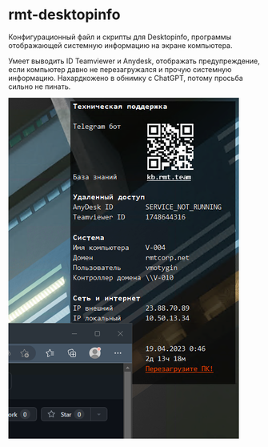 # rmt-desktopinfo
Конфигурационный файл и скрипты для Desktopinfo, программы отображающей системную информацию на экране компьютера.

Умеет выводить ID Teamviewer и Anydesk, отображать предупреждение, если компьютер давно не перезагружался и прочую системную информацию.
Нахардкожено в обнимку с ChatGPT, потому просьба сильно не пинать.

![Вынлядит как то так](screenshots/main-window.png)
